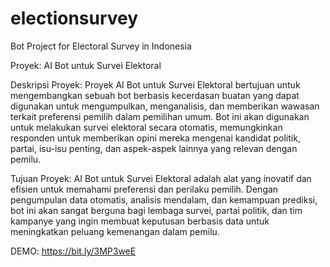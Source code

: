 # electionsurvey
Bot Project for Electoral Survey in Indonesia

Proyek: AI Bot untuk Survei Elektoral

Deskripsi Proyek:
Proyek AI Bot untuk Survei Elektoral bertujuan untuk mengembangkan sebuah bot berbasis kecerdasan buatan yang dapat digunakan untuk mengumpulkan, menganalisis, dan memberikan wawasan terkait preferensi pemilih dalam pemilihan umum. Bot ini akan digunakan untuk melakukan survei elektoral secara otomatis, memungkinkan responden untuk memberikan opini mereka mengenai kandidat politik, partai, isu-isu penting, dan aspek-aspek lainnya yang relevan dengan pemilu.

Tujuan Proyek:
AI Bot untuk Survei Elektoral adalah alat yang inovatif dan efisien untuk memahami preferensi dan perilaku pemilih. Dengan pengumpulan data otomatis, analisis mendalam, dan kemampuan prediksi, bot ini akan sangat berguna bagi lembaga survei, partai politik, dan tim kampanye yang ingin membuat keputusan berbasis data untuk meningkatkan peluang kemenangan dalam pemilu.

DEMO: ﻿https://bit.ly/3MP3weE
